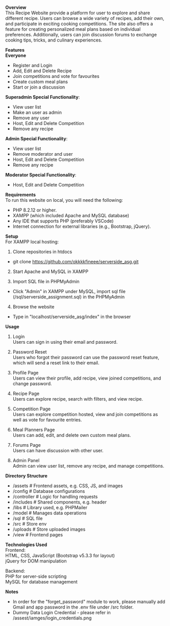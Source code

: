**Overview**  
This Recipe Website provide a platform for user to explore and share different recipe. Users can browse a wide variety of recipes, add their own, and participate in exciting cooking competitions. The site also offers a feature for creating personalized meal plans based on individual preferences. Additionally, users can join discussion forums to exchange cooking tips, tricks, and culinary experiences.  

**Features**  
**Everyone**  
- Register and Login  
- Add, Edit and Delete Recipe  
- Join competitions and vote for favourites  
- Create custom meal plans  
- Start or join a discussion  

**Superadmin Special Functionality**:  
- View user list  
- Make an user as admin  
- Remove any user  
- Host, Edit and Delete Competition  
- Remove any recipe  

**Admin Special Functionality**:  
- View user list  
- Remove moderator and user  
- Host, Edit and Delete Competition  
- Remove any recipe  

**Moderator Special Functionality**:  
- Host, Edit and Delete Competition  

**Requirements**  
To run this website on local, you will need the following:  
- PHP 8.2.12 or higher.  
- XAMPP (which included Apache and MySQL database)
- Any IDE that supports PHP (preferably VSCode)  
- Internet connection for external libraries (e.g., Bootstrap, jQuery).  

**Setup**  
For XAMPP local hosting:  
1. Clone repositories in htdocs  
- git clone https://github.com/okkkkfineee/serverside_asg.git  

2. Start Apache and MySQL in XAMPP  

3. Import SQL file in PHPMyAdmin  
- Click "Admin" in XAMPP under MySQL, import sql file (/sql/serverside_assignment.sql) in the PHPMyAdmin  

4. Browse the website  
- Type in "localhost/serverside_asg/index" in the browser  

**Usage**  
1. Login  
Users can sign in using their email and password.  

2. Password Reset  
Users who forgot their password can use the password reset feature, which will send a reset link to their email.  

3. Profile Page  
Users can view their profile, add recipe, view joined competitions, and change password.  

4. Recipe Page  
Users can explore recipe, search with filters, and view recipe.  

5. Competition Page  
Users can explore competition hosted, view and join competitions as well as vote for favourite entries.  

6. Meal Planners Page  
Users can add, edit, and delete own custom meal plans.  

7. Forums Page  
Users can have discussion with other user.  

8. Admin Panel  
Admin can view user list, remove any recipe, and manage competitions.  

**Directory Structure**  
- /assets                # Frontend assets, e.g. CSS, JS, and images  
- /config                # Database configurations  
- /controller            # Logic for handling requests  
- /includes              # Shared components, e.g. header  
- /libs                  # Library used, e.g. PHPMailer  
- /model                 # Manages data operations  
- /sql                   # SQL file  
- /src                   # Store env  
- /uploads               # Store uploaded images  
- /view                  # Frontend pages

**Technologies Used**  
Frontend:  
HTML, CSS, JavaScript (Bootstrap v5.3.3 for layout)  
jQuery for DOM manipulation

Backend:  
PHP for server-side scripting  
MySQL for database management

**Notes**  
- In order for the "forget_password" module to work, please manually add Gmail and app password in the .env file under /src folder.  
- Dummy Data Login Credential - please refer in /assest/iamges/login_credentials.png